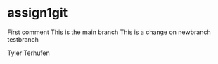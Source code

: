 # assign1git
First comment
This is the main branch
This is a change on newbranch
testbranch

Tyler Terhufen
